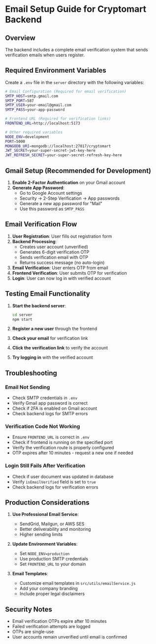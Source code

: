 # Email Setup Guide for Cryptomart Backend

## Overview
The backend includes a complete email verification system that sends verification emails when users register.

## Required Environment Variables

Create a `.env` file in the `server` directory with the following variables:

```bash
# Email Configuration (Required for email verification)
SMTP_HOST=smtp.gmail.com
SMTP_PORT=587
SMTP_USER=your-email@gmail.com
SMTP_PASS=your-app-password

# Frontend URL (Required for verification links)
FRONTEND_URL=http://localhost:5173

# Other required variables
NODE_ENV=development
PORT=5000
MONGODB_URI=mongodb://localhost:27017/cryptomart
JWT_SECRET=your-super-secret-jwt-key-here
JWT_REFRESH_SECRET=your-super-secret-refresh-key-here
```

## Gmail Setup (Recommended for Development)

1. **Enable 2-Factor Authentication** on your Gmail account
2. **Generate App Password**:
   - Go to Google Account settings
   - Security → 2-Step Verification → App passwords
   - Generate a new app password for "Mail"
   - Use this password as `SMTP_PASS`

## Email Verification Flow

1. **User Registration**: User fills out registration form
2. **Backend Processing**: 
   - Creates user account (unverified)
   - Generates 6-digit verification OTP
   - Sends verification email with OTP
   - Returns success message (no auto-login)
3. **Email Verification**: User enters OTP from email
4. **Frontend Verification**: User submits OTP for verification
5. **Login**: User can now log in with verified account

## Testing Email Functionality

1. **Start the backend server**:
   ```bash
   cd server
   npm start
   ```

2. **Register a new user** through the frontend
3. **Check your email** for verification link
4. **Click the verification link** to verify the account
5. **Try logging in** with the verified account

## Troubleshooting

### Email Not Sending
- Check SMTP credentials in `.env`
- Verify Gmail app password is correct
- Check if 2FA is enabled on Gmail account
- Check backend logs for SMTP errors

### Verification Code Not Working
- Ensure `FRONTEND_URL` is correct in `.env`
- Check if frontend is running on the specified port
- Verify the verification route is properly configured
- OTP expires after 10 minutes - request a new one if needed

### Login Still Fails After Verification
- Check if user document was updated in database
- Verify `isEmailVerified` field is set to `true`
- Check backend logs for verification errors

## Production Considerations

1. **Use Professional Email Service**:
   - SendGrid, Mailgun, or AWS SES
   - Better deliverability and monitoring
   - Higher sending limits

2. **Update Environment Variables**:
   - Set `NODE_ENV=production`
   - Use production SMTP credentials
   - Set `FRONTEND_URL` to your domain

3. **Email Templates**:
   - Customize email templates in `src/utils/emailService.js`
   - Add your company branding
   - Include proper legal disclaimers

## Security Notes

- Email verification OTPs expire after 10 minutes
- Failed verification attempts are logged
- OTPs are single-use
- User accounts remain unverified until email is confirmed
